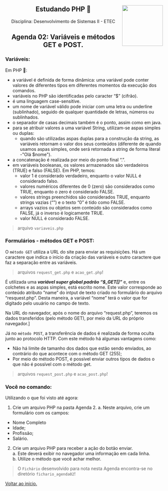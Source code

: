 <div align="center">
<a href="https://github.com/monicaquintal" target="_blank"><img align="right" height="130" src="https://cdn.jsdelivr.net/gh/devicons/devicon/icons/php/php-plain.svg" /></a>
<h2>Estudando PHP 🐘</h2>
<p>Disciplina: Desenvolvimento de Sistemas II - ETEC</p>
</div>

<div id="agenda02" align="center">
<h2>Agenda 02: Variáveis e métodos GET e POST.</h2>
</div>

### Variáveis:

Em PHP 🐘:

- a variável é definida de forma dinâmica: uma variável pode conter valores de diferentes tipos em diferentes momentos da execução dos comandos. 
- variáveis no PHP são identificadas pelo caracter “$” (cifrão).
- é uma linguagem case-sensitive.
- um nome de variável válido pode iniciar com uma letra ou underline (sublinhado), seguido de qualquer quantidade de letras, números ou sublinhados.
- o separador de casas decimais também é o ponto, assim como em java.
- para se atribuir valores a uma variável String, utilizam-se aspas simples ou duplas:
  - quando são utilizadas aspas duplas para a construção da string, as variáveis retornam o valor dos seus conteúdos (diferente de quando usamos aspas simples, onde será retornada a string de forma literal -"Olá $nome").
- a concatenação é realizada por meio do ponto final “.”.
- em variáveis booleanas, os valores armazenados são verdadeiros (TRUE) e falso (FALSE). Em PHP, temos:
  - valor 1 é considerado verdadeiro, enquanto o valor NULL é considerado falso.
  - valores numéricos diferentes de 0 (zero) são considerados como TRUE, enquanto o zero é considerado FALSE.
  - valores strings preenchidos são considerados TRUE, enquanto strings vazias (“”) e o texto “0” é tido como FALSE.
  - arrays vazios ou objetos sem conteúdo são considerados como FALSE, já o inverso é logicamente TRUE.
  - valor NULL é considerado FALSE.

> arquivo `variaveis.php`

### Formulários - métodos GET e POST:

O `método GET` utiliza a URL do site para enviar as requisições. Há um caractere que indica o início da criação das variáveis e outro caractere que faz a separação entre as variáveis.

> arquivos `request_get.php` e `acao_get.php`!

É utilizada uma ***variável super global padrão “$_GET[]”*** e, entre os colchetes e as aspas simples, está escrito nome. Este valor corresponde ao conteúdo atributo “name” do intput de texto criado no formulário do arquivo “resquest.php”. Desta maneira, a variável
“nome” terá o valor que for digitado pelo usuário no campo de texto.

Na URL do navegador, após o nome do arquivo “request.php”, teremos os dados transferidos (pelo método GET), por meio da URL do próprio navegador.]

Já no `método POST`, a transferência de dados é realizada de forma oculta junto ao protocolo HTTP. Com este método há algumas vantagens como:
- Não há limite de tamanho dos dados que estão sendo enviados, ao contrário do que acontece com o método GET (255);
- Por meio do método POST, é possível enviar outros tipos de dados o que não é possível com o método get.

> arquivos `request_post.php` e `acao_post.php`!

### Você no comando:

Utilizando o que foi visto até agora:
1. Crie um arquivo PHP na pasta Agenda 2.
a. Neste arquivo, crie um formulário com os campos:
- Nome Completo
- Idade;
- Profissão;
- Salário.
2. Crie um arquivo PHP para receber a ação do botão enviar.<br>
a. Este deverá exibir no navegador uma informação em cada linha.<br>
b. Utilize o método que você achar melhor.

> O `Fichário` desenvolvido para nota nesta Agenda encontra-se no diretório `fichario_agenda02`!

[Voltar ao início.](https://github.com/monicaquintal/disciplina_DS_II_ETEC)
